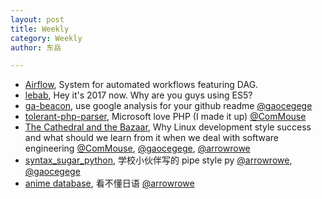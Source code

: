 ```yaml
---
layout: post
title: Weekly
category: Weekly
author: 东岳

---
```


- [Airflow](https://airflow.incubator.apache.org/index.html), System for automated workflows featuring DAG.
- [lebab](https://github.com/lebab/lebab), Hey it's 2017 now. Why are you guys using ES5?
- [ga-beacon](https://github.com/igrigorik/ga-beacon), use google analysis for your github readme
[@gaocegege](https://github.com/gaocegege)
- [tolerant-php-parser](https://github.com/Microsoft/tolerant-php-parser), Microsoft love PHP (I made it up)
[@ComMouse](https://github.com/ComMouse)
- [The Cathedral and the Bazaar](http://www.catb.org/esr/writings/homesteading/cathedral-bazaar/index.html), Why Linux development style success and what should we learn from it when we deal with software engineering
[@ComMouse](https://github.com/ComMouse), [@gaocegege](https://github.com/gaocegege), [@arrowrowe](https://github.com/arrowrowe)
- [syntax_sugar_python](https://github.com/czheo/syntax_sugar_python), 学校小伙伴写的 pipe style py
[@arrowrowe](https://github.com/arrowrowe), [@gaocegege](https://github.com/gaocegege)
- [anime database](https://github.com/anilogia/animedb), 看不懂日语
[@arrowrowe](https://github.com/arrowrowe)
